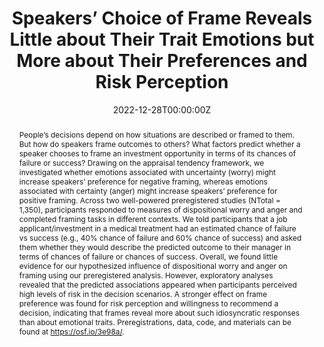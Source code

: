 ---
abstract: People’s decisions depend on how situations are described or framed to them. But how do speakers frame outcomes to others? What factors predict whether a speaker chooses to frame an investment opportunity in terms of its chances of failure or success? Drawing on the appraisal tendency framework, we investigated whether emotions associated with uncertainty (worry) might increase speakers’ preference for negative framing, whereas emotions associated with certainty (anger) might increase speakers’ preference for positive framing. Across two well-powered preregistered studies (NTotal = 1,350), participants responded to measures of dispositional worry and anger and completed framing tasks in different contexts. We told participants that a job applicant/investment in a medical treatment had an estimated chance of failure vs success (e.g., 40% chance of failure and 60% chance of success) and asked them whether they would describe the predicted outcome to their manager in terms of chances of failure or chances of success. Overall, we found little evidence for our hypothesized influence of dispositional worry and anger on framing using our preregistered analysis. However, exploratory analyses revealed that the predicted associations appeared when participants perceived high levels of risk in the decision scenarios. A stronger effect on frame preference was found for risk perception and willingness to recommend a decision, indicating that frames reveal more about such idiosyncratic responses than about emotional traits. Preregistrations, data, code, and materials can be found at https://osf.io/3e98a/.
authors:
- Mayiwar, L., & Løhre, E
date: "2022-12-28T00:00:00Z"
doi: "https://doi.org/10.1525/collabra.57704"
featured: true
image:
  focal_point: ""
  preview_only: false
projects: []
publication: '*Collabra: Psychology*'
publication_short: ""
publication_types:
publishDate: "2022-12-28T00:00:00Z"
slides: #
summary: 
title: "Speakers’ Choice of Frame Reveals Little about Their Trait Emotions but More about Their Preferences and Risk Perception"
url_code: ""
url_dataset: ""
url_pdf: "framing.pdf"
url_poster: ""
url_project: ""
url_slides: ""
url_source: #
url_video: ""
---
